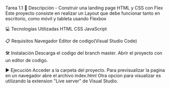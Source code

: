 Tarea 1.1
📄 Descripción - Construir una landing page HTML y CSS con Flex
Este proyecto consiste en realizar un Layout que debe funcionar tanto en escritorio, como móvil y tableta usando
Flexbox

💻 Tecnologías Utilizadas
HTML
CSS
JavaScript

📋 Requisitos
Navegador
Editor de codigo(Visual Studio Code)

🛠️ Instalación
Descarga el codigo del branch master.
Abrir el proyecto con un editor de codigo. 

▶️ Ejecución
Acceder a la carpeta del proyecto.
Para previsualizar la pagina en un navegador abre el archivo index.html
Otra opcion para visualizar es utilizando la extension "Live server" de Visual Studio.